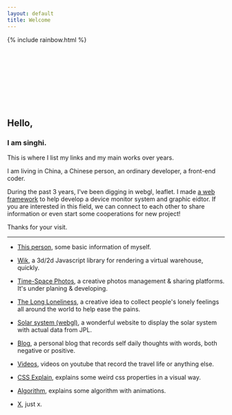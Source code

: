```yaml
---
layout: default
title: Welcome
---
```


<div style="height: 10rem;width: 100%">
    {% include rainbow.html %}
</div>

## Hello,
### I am singhi.

This is where I list my links and my main works over years.

I am living in China, a Chinese person, an ordinary developer, a front-end coder.

During the past 3 years, I've been digging in webgl, leaflet. I made <a href="https://wik.zhangxinghai.cn">a web framework</a> to help develop a device monitor system and graphic eidtor. If you are interested in this field, we can connect to each other to share information or even start some cooperations for new project!

Thanks for your visit.

---

- [This person](https://www.zhangxinghai.cn/about-en), some basic information of myself.

- [Wik](https://wik.zhangxinghai.cn), a 3d/2d Javascript library for rendering a virtual warehouse, quickly.

- [Time-Space Photos](https://www.tsphotos.art), a creative photos management & sharing platforms. It's under planing & developing.

- [The Long Loneliness](http://www.longloneliness.com), a creative idea to  collect people's lonely feelings all around the world to help ease the pains.

- [Solar system (webgl)](https://solar.zhangxinghai.cn), a wonderful website to display the solar system with actual data from JPL.

- [Blog](https://www.zhangxinghai.cn), a personal blog that records self daily thoughts with words, both negative or positive.

- [Videos](https://www.youtube.com/channel/UCOvEajUHgigi_lO3wKgpJvw), videos on youtube that record the travel life or anything else.

- [CSS Explain](/css), explains some weird css properties in a visual way.

- [Algorithm](/algorithm), explains some algorithm with animations.

- [X](https://twitter.com/singhijohn89), just x.


